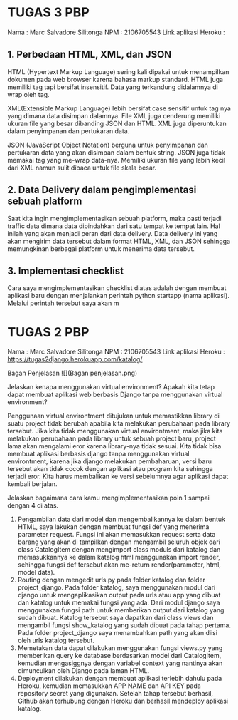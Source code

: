 # TUGAS 3 PBP

Nama : Marc Salvadore Silitonga
NPM  : 2106705543
Link aplikasi Heroku : 

## 1. Perbedaan HTML, XML, dan JSON

HTML (Hypertext Markup Language) sering kali dipakai untuk menampilkan dokumen pada web browser karena bahasa markup standard. HTML juga memiliki tag tapi bersifat insensitif. Data yang terkandung didalamnya di wrap oleh tag.

XML(Extensible Markup Language) lebih bersifat case sensitif untuk tag nya yang dimana data disimpan dalamnya. File XML juga cenderung memiliki ukuran file yang besar dibanding JSON dan HTML. XML juga diperuntukan dalam penyimpanan dan pertukaran data.

JSON (JavaScript Object Notation) berguna untuk penyimpanan dan pertukaran data yang akan disimpan dalam bentuk string. JSON juga tidak memakai tag yang me-wrap data-nya. Memiliki ukuran file yang lebih kecil dari XML namun sulit dibaca untuk file skala besar.


## 2. Data Delivery dalam pengimplementasi sebuah platform

Saat kita ingin mengimplementasikan sebuah platform, maka pasti terjadi traffic data dimana data dipindahkan dari satu tempat ke tempat lain. Hal inilah yang akan menjadi peran dari data delivery. Data delivery ini yang akan mengirim data tersebut dalam format HTML, XML, dan JSON sehingga memungkinan berbagai platform untuk menerima data tersebut.

## 3. Implementasi checklist
Cara saya mengimplementasikan checklist diatas adalah dengan membuat aplikasi baru dengan menjalankan perintah python startapp (nama aplikasi). Melalui perintah tersebut saya 
akan m

# TUGAS 2 PBP
Nama : Marc Salvadore Silitonga
NPM  : 2106705543
Link aplikasi Heroku : https://tugas2django.herokuapp.com/katalog/

Bagan Penjelasan
![](Bagan penjelasan.png)

Jelaskan kenapa menggunakan virtual environment? Apakah kita tetap dapat membuat aplikasi web berbasis Django tanpa menggunakan virtual environment?

Penggunaan virtual environtment ditujukan untuk memastikkan library di suatu project tidak berubah apabila kita melakukan perubahaan pada library tersebut. Jika kita tidak menggunakan virtual environtment, maka jika kita melakukan perubahaan pada library untuk sebuah project baru, project lama akan mengalami eror karena library-nya tidak sesuai.
Kita tidak bisa membuat aplikasi berbasis django tanpa menggunakan virtual environtment, karena jika django melakukan pembaharuan, versi baru tersebut akan tidak cocok dengan aplikasi atau program kita sehingga terjadi eror. Kita harus membalikan ke versi sebelumnya agar aplikasi dapat kembali berjalan.

Jelaskan bagaimana cara kamu mengimplementasikan poin 1 sampai dengan 4 di atas.
1. Pengambilan data dari model dan mengembalikannya ke dalam bentuk HTML, saya lakukan dengan membuat fungsi def yang menerima parameter request. Fungsi ini akan memasukkan request serta data barang yang akan di tampilkan dengan mengambil seluruh objek dari class CatalogItem dengan mengimport class moduls dari katalog dan memasukkannya ke dalam katalog html menggunakan import render, sehingga fungsi def tersebut akan me-return render(parameter, html, model data).
2. Routing dengan mengedit urls.py pada folder katalog dan folder project_django. Pada folder katalog, saya menggunakan modul dari django untuk mengaplikasikan output pada urls atau app yang dibuat dan katalog untuk memakai fungsi yang ada. Dari modul django saya menggunakan fungsi path untuk memberikan output dari katalog yang sudah dibuat. Katalog tersebut saya dapatkan dari class views dan mengambil fungsi show_katalog yang sudah dibuat pada tahap pertama. Pada folder project_django saya menambahkan path yang akan diisi oleh urls katalog tersebut.
3. Memetakan data dapat dilakukan menggunakan fungsi views.py yang memberikan query ke database berdasarkan model dari CatalogItem, kemudian mengasiggnya dengan variabel context yang nantinya akan dimunculkan oleh Django pada laman HTML.
4. Deployment dilakukan dengan membuat aplikasi terlebih dahulu pada Heroku, kemudian memasukkan APP NAME dan API KEY pada repository secret yang digunakan. Setelah tahap tersebut berhasil, Github akan terhubung dengan Heroku dan berhasil mendeploy aplikasi katalog.
